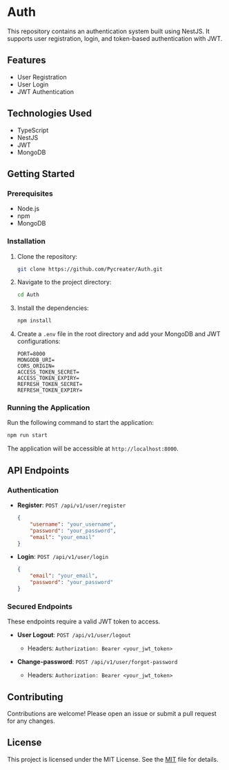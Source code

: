 # Auth

This repository contains an authentication system built using NestJS. It supports user registration, login, and token-based authentication with JWT.

## Features

- User Registration
- User Login
- JWT Authentication

## Technologies Used

- TypeScript
- NestJS
- JWT
- MongoDB

## Getting Started

### Prerequisites

- Node.js
- npm
- MongoDB

### Installation

1. Clone the repository:
    ```sh
    git clone https://github.com/Pycreater/Auth.git
    ```
2. Navigate to the project directory:
    ```sh
    cd Auth
    ```
3. Install the dependencies:
    ```sh
    npm install
    ```
4. Create a `.env` file in the root directory and add your MongoDB and JWT configurations:
    ```env
    PORT=8000
    MONGODB_URI=
    CORS_ORIGIN=
    ACCESS_TOKEN_SECRET=
    ACCESS_TOKEN_EXPIRY=
    REFRESH_TOKEN_SECRET=
    REFRESH_TOKEN_EXPIRY=
    ```

### Running the Application

Run the following command to start the application:
```sh
npm run start
```

The application will be accessible at `http://localhost:8000`.

## API Endpoints

### Authentication

- **Register**: `POST /api/v1/user/register`
    ```json
    {
        "username": "your_username",
        "password": "your_password",
        "email": "your_email"
    }
    ```

- **Login**: `POST /api/v1/user/login`
    ```json
    {
        "email": "your_email",
        "password": "your_password"
    }
    ```

### Secured Endpoints

These endpoints require a valid JWT token to access.

- **User Logout**: `POST /api/v1/user/logout`
    - Headers: `Authorization: Bearer <your_jwt_token>`

- **Change-password**: `POST /api/v1/user/forgot-password`
    - Headers: `Authorization: Bearer <your_jwt_token>`

## Contributing

Contributions are welcome! Please open an issue or submit a pull request for any changes.

## License

This project is licensed under the MIT License. See the [MIT](MIT) file for details.
